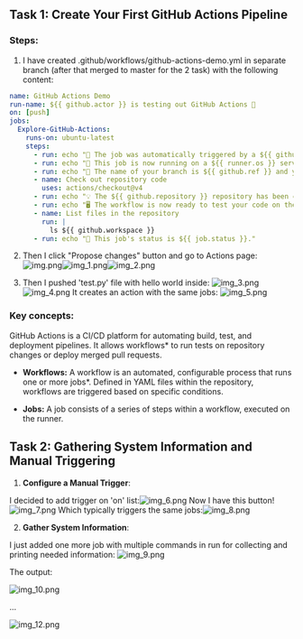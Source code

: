 ## Task 1: Create Your First GitHub Actions Pipeline
### Steps:
1. I have created .github/workflows/github-actions-demo.yml in separate branch (after that merged to master for the 2 task) with the following content:
```yaml
name: GitHub Actions Demo
run-name: ${{ github.actor }} is testing out GitHub Actions 🚀
on: [push]
jobs:
  Explore-GitHub-Actions:
    runs-on: ubuntu-latest
    steps:
      - run: echo "🎉 The job was automatically triggered by a ${{ github.event_name }} event."
      - run: echo "🐧 This job is now running on a ${{ runner.os }} server hosted by GitHub!"
      - run: echo "🔎 The name of your branch is ${{ github.ref }} and your repository is ${{ github.repository }}."
      - name: Check out repository code
        uses: actions/checkout@v4
      - run: echo "💡 The ${{ github.repository }} repository has been cloned to the runner."
      - run: echo "🖥️ The workflow is now ready to test your code on the runner."
      - name: List files in the repository
        run: |
          ls ${{ github.workspace }}
      - run: echo "🍏 This job's status is ${{ job.status }}."
```

2. Then I click "Propose changes" button and go to Actions page:
![img.png](images/img.png)![img_1.png](images/img_1.png)![img_2.png](images/img_2.png)

3. Then I pushed 'test.py' file with hello world inside:
![img_3.png](images/img_3.png)![img_4.png](images/img_4.png)
It creates an action with the same jobs:
![img_5.png](images/img_5.png)

### Key concepts:
GitHub Actions is a CI/CD platform for automating build, test, and deployment pipelines. It allows workflows* to run tests on repository changes or deploy merged pull requests.

* **Workflows:** A workflow is an automated, configurable process that runs one or more jobs*. Defined in YAML files within the repository, workflows are triggered based on specific conditions.


* **Jobs:** A job consists of a series of steps within a workflow, executed on the runner.

## Task 2: Gathering System Information and Manual Triggering

1. **Configure a Manual Trigger**:

I decided to add trigger on 'on' list:![img_6.png](images/img_6.png)
Now I have this button!![img_7.png](images/img_7.png)
Which typically triggers the same jobs:![img_8.png](images/img_8.png)

2. **Gather System Information**:

I just added one more job with multiple commands in run for collecting and printing needed information:
![img_9.png](images/img_9.png)

The output:

![img_10.png](images/img_10.png)

...

![img_12.png](images/img_12.png)